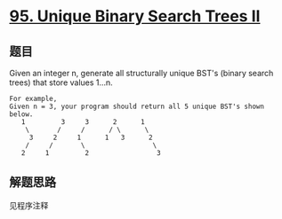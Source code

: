 # [95. Unique Binary Search Trees II](https://leetcode.com/problems/unique-binary-search-trees-ii/)

## 题目
Given an integer n, generate all structurally unique BST's (binary search trees) that store values 1...n.

```
For example,
Given n = 3, your program should return all 5 unique BST's shown below.
   1         3     3      2      1
    \       /     /      / \      \
     3     2     1      1   3      2
    /     /       \                 \
   2     1         2                 3
```

## 解题思路

见程序注释
